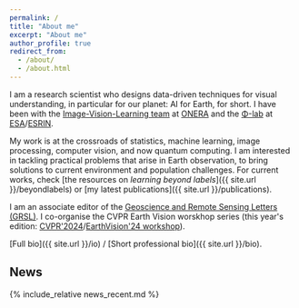```yaml
---
permalink: /
title: "About me"
excerpt: "About me"
author_profile: true
redirect_from: 
  - /about/
  - /about.html
---
```


I am a research scientist who designs data-driven techniques for visual understanding, in particular for our planet: AI for Earth, for short. I have been with the [Image-Vision-Learning team](https://www.onera.fr/en/dtis/research-units#iva) at [ONERA](https://www.onera.fr/en) and the [Φ-lab](https://philab.phi.esa.int/) at [ESA](http://www.esa.int/)/[ESRIN](http://www.esa.int/About_Us/ESRIN).

My work is at the crossroads of statistics, machine learning, image processing, computer vision, and now quantum computing. I am interested in tackling practical problems that arise in Earth observation, to bring solutions to current environment and population challenges. For current works, check [the resources on _learning beyond labels_]({{ site.url }}/beyondlabels) or [my latest publications]({{ site.url }}/publications).

I am an associate editor of the [Geoscience and Remote Sensing Letters (GRSL)](http://www.grss-ieee.org/publication-category/grsl/). I co-organise the CVPR Earth Vision worskhop series (this year's edition: [CVPR'2024](https://cvpr.thecvf.com/Conferences/2024)/[EarthVision'24 workshop](https://www.grss-ieee.org/events/earthvision-2024/)).

[Full bio]({{ site.url }}/io) / [Short professional bio]({{ site.url }}/bio).

## News

{% include_relative news_recent.md %}


